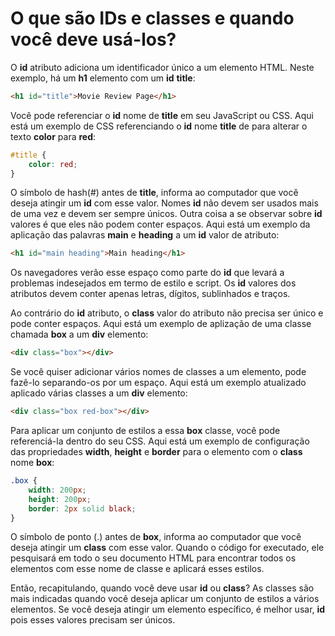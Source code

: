 # O que são IDs e classes e quando você deve usá-los?

O **id** atributo adiciona um identificador único a um elemento HTML. Neste exemplo, há um **h1** elemento com um **id** **title**:
```html
<h1 id="title">Movie Review Page</h1>
```
Você pode referenciar o **id** nome de **title** em seu JavaScript ou CSS. Aqui está um exemplo de CSS referenciando o **id** nome **title** de para alterar o texto **color** para **red**:
```css
#title {
    color: red;
}
```
O símbolo de hash(#) antes de **title**, informa ao computador que você deseja atingir um **id** com esse valor. Nomes **id** não devem ser usados mais de uma vez e devem ser sempre únicos. Outra coisa a se observar sobre **id** valores é que eles não podem conter espaços. Aqui está um exemplo da aplicação das palavras **main** e **heading** a um **id** valor de atributo:
```html
<h1 id="main heading">Main heading</h1>
```

Os navegadores verão esse espaço como parte do **id** que levará a problemas indesejados em termo de estilo e script. Os **id** valores dos atributos devem conter apenas letras, dígitos, sublinhados e traços.

Ao contrário do **id** atributo, o **class** valor do atributo não precisa ser único e pode conter espaços. Aqui está um exemplo de aplização de uma classe chamada **box** a um **div** elemento:
```html
<div class="box"></div>
```

Se você quiser adicionar vários nomes de classes a um elemento, pode fazê-lo separando-os por um espaço. Aqui está um exemplo atualizado aplicado várias classes a um **div** elemento:
```html
<div class="box red-box"></div>
```
Para aplicar um conjunto de estilos a essa **box** classe, você pode referenciá-la dentro do seu CSS. Aqui está um exemplo de configuração das propriedades **width**, **height** e **border** para o elemento com o **class** nome **box**:

```css
.box {
    width: 200px;
    height: 200px;
    border: 2px solid black;
}
```
O símbolo de ponto (.) antes de **box**, informa ao computador que você deseja atingir um **class** com esse valor. Quando o código for executado, ele pesquisará em todo o seu documento HTML para encontrar todos os elementos com esse nome de classe e aplicará esses estilos.

Então, recapitulando, quando você deve usar **id** ou **class**? As classes são mais indicadas quando você deseja aplicar um conjunto de estilos a vários elementos. Se você deseja atingir um elemento específico, é melhor usar, **id** pois esses valores precisam ser únicos.
